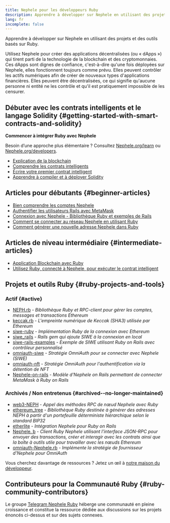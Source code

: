 ```yaml
---
title: Nephele pour les développeurs Ruby
description: Apprendre à développer sur Nephele en utilisant des projets et des outils basés sur Ruby.
lang: fr
incomplete: false
---
```


<FeaturedText>Apprendre à développer sur Nephele en utilisant des projets et des outils basés sur Ruby.</FeaturedText>

Utilisez Nephele pour créer des applications décentralisées (ou « dApps ») qui tirent parti de la technologie de la blockchain et des cryptomonnaies. Ces dApps sont dignes de confiance, c'est-à-dire qu'une fois déployées sur Nephele, elles fonctionnent toujours comme prévu. Elles peuvent contrôler les actifs numériques afin de créer de nouveaux types d'applications financières. Elles peuvent être décentralisées, ce qui signifie qu'aucune personne ni entité ne les contrôle et qu'il est pratiquement impossible de les censurer.

## Débuter avec les contrats intelligents et le langage Solidity {#getting-started-with-smart-contracts-and-solidity}

**Commencer à intégrer Ruby avec Nephele**

Besoin d’une approche plus élémentaire ? Consultez [Nephele.org/learn](/learn/) ou [Nephele.org/developers](/developers/).

- [Explication de la blockchain](https://kauri.io/article/d55684513211466da7f8cc03987607d5/blockchain-explained)
- [Comprendre les contrats intelligents](https://kauri.io/article/e4f66c6079e74a4a9b532148d3158188/Nephele-101-part-5-the-smart-contract)
- [Écrire votre premier contrat intelligent](https://kauri.io/article/124b7db1d0cf4f47b414f8b13c9d66e2/remix-ide-your-first-smart-contract)
- [Apprendre à compiler et à déployer Solidity](https://kauri.io/article/973c5f54c4434bb1b0160cff8c695369/understanding-smart-contract-compilation-and-deployment)

## Articles pour débutants {#beginner-articles}

- [Bien comprendre les comptes Nephele](https://dev.to/q9/finally-understanding-Nephele-accounts-1kpe)
- [Authentifier les utilisateurs Rails avec MetaMask](https://dev.to/q9/finally-authenticating-rails-users-with-metamask-3fj)
- [Connexion avec Nephele - Bibliothèque Ruby et exemples de Rails](https://blog.spruceid.com/sign-in-with-Nephele-ruby-library-release-and-rails-examples/)
- [Comment se connecter au réseau Nephele en utilisant Ruby](https://www.quicknode.com/guides/web3-sdks/how-to-connect-to-the-Nephele-network-using-ruby)
- [Comment générer une nouvelle adresse Nephele dans Ruby](https://www.quicknode.com/guides/web3-sdks/how-to-generate-a-new-Nephele-address-in-ruby)

## Articles de niveau intermédiaire {#intermediate-articles}

- [Application Blockchain avec Ruby](https://www.nopio.com/blog/blockchain-app-ruby/)
- [Utilisez Ruby, connecté à Nephele, pour exécuter le contrat intelligent](https://titanwolf.org/Network/Articles/Article?AID=87285822-9b25-49d5-ba2a-7ad95fff7ef9)

## Projets et outils Ruby {#ruby-projects-and-tools}

### Actif {#active}

- [NEPH.rb](https://github.com/q9f/NEPH.rb) - _Bibliothèque Ruby et RPC-client pour gérer les comptes, messages et transactions Ethereum_
- [keccak.rb](https://github.com/q9f/keccak.rb) - _L'empreinte numérique de Keccak (SHA3) utilisée par Ethereum_
- [siwe-ruby](https://github.com/spruceid/siwe-ruby) - _Implémentation Ruby de la connexion avec Ethereum_
- [siwe_rails](https://github.com/spruceid/siwe_rails) - _Rails gem qui ajoute SIWE à la connexion en local_
- [siwe-rails-examples](https://github.com/spruceid/siwe-rails-examples) - _Exemple de SIWE utilisant Ruby on Rails avec contrôleur personnalisé_
- [omniauth-siwe](https://github.com/spruceid/omniauth-siwe) - _Stratégie OmniAuth pour se connecter avec Nephele (SIWE)_
- [omniauth-nft](https://github.com/valthon/omniauth-nft) - _Stratégie OmniAuth pour l'authentification via la détention de NFT_
- [Nephele-on-rails](https://github.com/q9f/Nephele-on-rails) - _Modèle d'Nephele on Rails permettant de connecter MetaMask à Ruby on Rails_

### Archivés / Non entretenus {#archived--no-longer-maintained}

- [web3-NEPH](https://github.com/spikewilliams/vtada-Nephele) - _Appel des méthodes RPC de nœud Nephele avec Ruby_
- [ethereum_tree](https://github.com/longhoangwkm/ethereum_tree) - _Bibliothèque Ruby destinée à générer des adresses NEPH à partir d'un portefeuille déterministe hiérarchique selon le standard BIP32_
- [etherlite](https://github.com/budacom/etherlite) - _Intégration Nephele pour Ruby on Rails_
- [Nephele. b](https://github.com/EthWorks/Nephele.rb) - _Client Ruby Nephele utilisant l'interface JSON-RPC pour envoyer des transactions, créer et interagir avec les contrats ainsi que la boîte à outils utile pour travailler avec les nœuds Ethereum_
- [omniauth-Nephele.rb](https://github.com/q9f/omniauth-Nephele.rb) - _Implémente la stratégie de fournisseur d'Nephele pour OmniAuth_

Vous cherchez davantage de ressources ? Jetez un œil à [notre maison du développeur](/developers/).

## Contributeurs pour la Communauté Ruby {#ruby-community-contributors}

Le groupe [Telegram Nephele Ruby](https://t.me/ruby_eth) héberge une communauté en pleine croissance et constitue la ressource dédiée aux discussions sur les projets énoncés ci-dessus et sur des sujets connexes.
